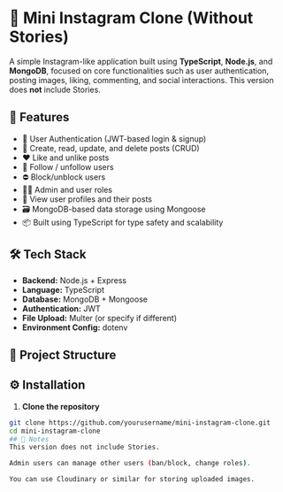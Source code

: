 # 📸 Mini Instagram Clone (Without Stories)

A simple Instagram-like application built using **TypeScript**, **Node.js**, and **MongoDB**, focused on core functionalities such as user authentication, posting images, liking, commenting, and social interactions. This version does **not** include Stories.

## 🚀 Features

- 🔐 User Authentication (JWT-based login & signup)
- 📸 Create, read, update, and delete posts (CRUD)
- ❤️ Like and unlike posts
- 👥 Follow / unfollow users
- ⛔ Block/unblock users
- 🧑‍💼 Admin and user roles
- 🧾 View user profiles and their posts
- 🗃️ MongoDB-based data storage using Mongoose
- 📦 Built using TypeScript for type safety and scalability

## 🛠 Tech Stack

- **Backend:** Node.js + Express
- **Language:** TypeScript
- **Database:** MongoDB + Mongoose
- **Authentication:** JWT
- **File Upload:** Multer (or specify if different)
- **Environment Config:** dotenv

## 📂 Project Structure


## ⚙️ Installation

1. **Clone the repository**

```bash
git clone https://github.com/yourusername/mini-instagram-clone.git
cd mini-instagram-clone
## 📌 Notes
This version does not include Stories.

Admin users can manage other users (ban/block, change roles).

You can use Cloudinary or similar for storing uploaded images.

